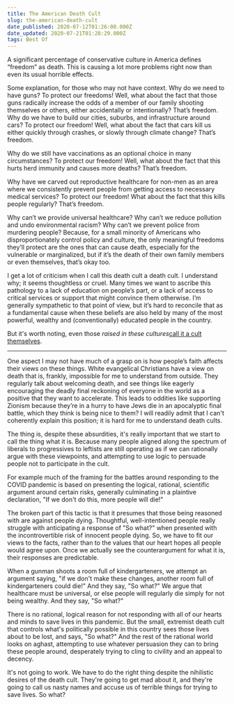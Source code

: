 ```yaml
---
title: The American Death Cult
slug: the-american-death-cult
date_published: 2020-07-12T01:26:00.000Z
date_updated: 2020-07-21T01:28:29.000Z
tags: Best Of
---
```


A significant percentage of conservative culture in America defines “freedom” as death. This is causing a lot more problems right now than even its usual horrible effects.

Some explanation, for those who may not have context. Why do we need to have guns? To protect our freedoms! Well, what about the fact that those guns radically increase the odds of a member of our family shooting themselves or others, either accidentally or intentionally? That’s freedom. Why do we have to build our cities, suburbs, and infrastructure around cars? To protect our freedom! Well, what about the fact that cars kill us either quickly through crashes, or slowly through climate change? That’s freedom.

Why do we still have vaccinations as an optional choice in many circumstances? To protect our freedom! Well, what about the fact that this hurts herd immunity and causes more deaths? That’s freedom.

Why have we carved out reproductive healthcare for non-men as an area where we consistently prevent people from getting access to necessary medical services? To protect our freedom! What about the fact that this kills people regularly? That’s freedom.

Why can’t we provide universal healthcare? Why can’t we reduce pollution and undo environmental racism? Why can’t we prevent police from murdering people? Because, for a small minority of Americans who disproportionately control policy and culture, the only meaningful freedoms they’ll protect are the ones that can cause death, especially for the vulnerable or marginalized, but if it’s the death of their own family members or even themselves, that’s okay too.

I get a lot of criticism when I call this death cult a death cult. I understand why; it seems thoughtless or cruel. Many times we want to ascribe this pathology to a lack of education on people’s part, or a lack of access to critical services or support that might convince them otherwise. I’m generally sympathetic to that point of view, but it’s hard to reconcile that as a fundamental cause when these beliefs are also held by many of the most powerful, wealthy and (conventionally) educated people in the country. 

But it's worth noting, even those *raised in these cultures*[call it a cult themselves](https://medium.com/@johnmark/the-evangelicals-will-kill-us-all-241723ad2d1b).

---

One aspect I may not have much of a grasp on is how people’s faith affects their views on these things. White evangelical Christians have a view on death that is, frankly, impossible for me to understand from outside. They regularly talk about welcoming death, and see things like eagerly encouraging the deadly final reckoning of everyone in the world as a positive that they want to accelerate. This leads to oddities like supporting Zionism because they’re in a hurry to have Jews die in an apocalyptic final battle, which they think is being nice to them? I will readily admit that I can't coherently explain this position; it is hard for me to understand death cults.

The thing is, despite these absurdities, it's really important that we start to call the thing what it is. Because many people aligned along the spectrum of liberals to progressives to leftists are still operating as if we can rationally argue with these viewpoints, and attempting to use logic to persuade people not to participate in the cult.

For example much of the framing for the battles around responding to the COVID pandemic is based on presenting the logical, rational, scientific argument around certain risks, generally culminating in a plaintive declaration, "If we don't do this, more people will die!"

The broken part of this tactic is that it presumes that those being reasoned with are against people dying. Thoughtful, well-intentioned people really struggle with anticipating a response of "So what?" when presented with the incontrovertible risk of innocent people dying. So, we have to fit our views to the facts, rather than to the values that our heart hopes all people would agree upon. Once we actually see the counterargument for what it is, their responses are predictable.

When a gunman shoots a room full of kindergarteners, we attempt an argument saying, "if we don't make these changes, another room full of kindergarteners could die!" And they say, "So what?" We argue that healthcare must be universal, or else people will regularly die simply for not being wealthy. And they say, "So what?"

There is no rational, logical reason for not responding with all of our hearts and minds to save lives in this pandemic. But the small, extremist death cult that controls what's politically possible in this country sees those lives about to be lost, and says, "So what?" And the rest of the rational world looks on aghast, attempting to use whatever persuasion they can to bring these people around, desperately trying to cling to civility and an appeal to decency.

It's not going to work. We have to do the right thing despite the nihilistic desires of the death cult. They're going to get mad about it, and they're going to call us nasty names and accuse us of terrible things for trying to save lives. So what?
